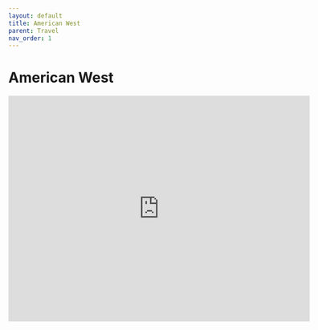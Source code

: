 ```yaml
---
layout: default
title: American West
parent: Travel
nav_order: 1
---
```


# American West
  
<iframe
width="600"
height="450"
frameborder="0" style="border:0"
loading="lazy"
allowfullscreen
referrerpolicy="no-referrer-when-downgrade"
src="https://www.google.com/maps/d/u/0/embed/v1/?mid=19k2YXutg0QAK09MgEkKpJw9uyWgJdqk&ehbc=2E312F"allowfullscreen>
</iframe>

